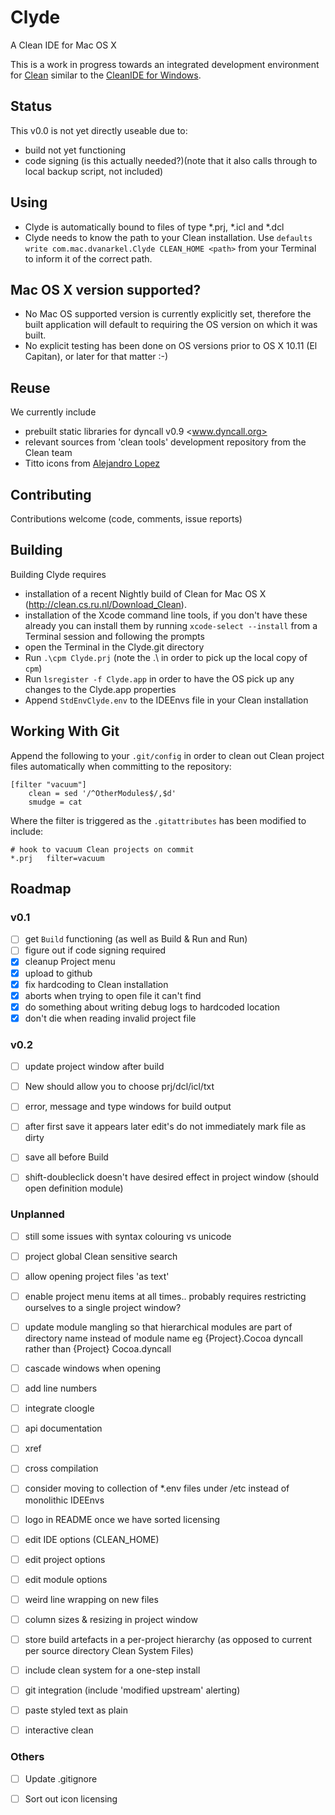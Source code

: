 # Clyde
A Clean IDE for Mac OS X


This is a work in progress towards an integrated development environment for [Clean](http://clean.cs.ru.nl/Clean)  similar to the [CleanIDE for Windows](http://clean.cs.ru.nl/Clean_IDE). 

## Status
This v0.0 is not yet directly useable due to:

* build not yet functioning
* code signing (is this actually needed?)(note that it also calls through to local backup script, not included)

## Using ##

- Clyde is automatically bound to files of type \*.prj, \*.icl and \*.dcl
- Clyde needs to know the path to your Clean installation. Use `defaults write com.mac.dvanarkel.Clyde CLEAN_HOME <path>` from your Terminal to inform it of the correct path. 

## Mac OS X version supported?
* No Mac OS supported version is currently explicitly set, therefore the built application will default to requiring the OS version on which  it was built. 
* No explicit testing has been done on OS versions prior to OS X 10.11 (El Capitan), or later for that matter :-)

## Reuse
We currently include 

- prebuilt static libraries for dyncall v0.9 <www.dyncall.org>
- relevant sources from 'clean tools' development repository from the Clean team
- Titto icons from [Alejandro Lopez](http://musett.com/)

## Contributing
Contributions welcome (code, comments, issue reports)

## Building ##

Building Clyde requires

- installation of a recent Nightly build of Clean for Mac OS X (http://clean.cs.ru.nl/Download_Clean).
- installation of the Xcode command line tools, if you don't have these already you can install them by running `xcode-select --install` from a Terminal session and following the prompts
- open the Terminal in the Clyde.git directory
- Run `.\cpm Clyde.prj`  (note the .\ in order to pick up the local copy of `cpm`)
- Run `lsregister -f Clyde.app` in order to have the OS pick up any changes to the Clyde.app properties
- Append `StdEnvClyde.env` to the IDEEnvs file in your Clean installation

## Working With Git ##

Append the following to your `.git/config` in order to clean out Clean project files automatically when committing to the repository:
```
[filter "vacuum"]
	clean = sed '/^OtherModules$/,$d'
	smudge = cat
```
Where the filter is triggered as the `.gitattributes` has been modified to include:
```
# hook to vacuum Clean projects on commit
*.prj	filter=vacuum
```

## Roadmap ##

### v0.1 
- [ ] get `Build` functioning (as well as Build & Run and Run)
- [ ] figure out if code signing required
- [x] cleanup Project menu
- [x] upload to github
- [x] fix hardcoding to Clean installation
- [x] aborts when trying to open file it can't find
- [x] do something about writing debug logs to hardcoded location
- [x] don't die when reading invalid project file 

### v0.2 
- [ ] update project window after build
-  [ ] New should allow you to choose prj/dcl/icl/txt
- [ ] error, message and type windows for build output
- [ ] after first save it appears later edit's do not immediately mark file as dirty
- [ ] save all before Build
- [ ] shift-doubleclick doesn't have desired effect in project window (should open definition module)


### Unplanned 
- [ ] still some issues with syntax colouring vs unicode
- [ ] project global Clean sensitive search
- [ ] allow opening project files 'as text'
- [ ] enable project menu items at all times.. probably requires restricting ourselves to a single project window?
- [ ] update module mangling so that hierarchical modules are part of directory name instead of module name
	eg				{Project}.Cocoa		dyncall
	rather than		{Project}			Cocoa.dyncall
- [ ] cascade windows when opening
- [ ] add line numbers
- [ ] integrate cloogle
- [ ] api documentation
- [ ] xref
- [ ] cross compilation
- [ ] consider moving to collection of *.env files under /etc instead of monolithic 
IDEEnvs
- [ ] logo in README once we have sorted licensing
- [ ] edit IDE options (CLEAN_HOME)
- [ ] edit project options
- [ ] edit module options
- [ ] weird line wrapping on new files
- [ ] column sizes & resizing in project window
- [ ] store build artefacts in a per-project hierarchy (as opposed to current per source directory Clean System Files)
- [ ] include clean system for a one-step install
- [ ] git integration (include 'modified upstream' alerting)
- [ ] paste styled text as plain
- [ ] interactive clean 


### Others 
- [ ] Update .gitignore
- [ ] Sort out icon licensing

